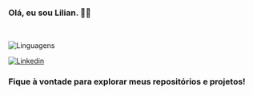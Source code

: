 ### Olá, eu sou Lilian. 👋😊
</br>

![Linguagens](https://github-readme-stats.vercel.app/api/top-langs/?username=lilianns&layout=donut)

[![Linkedin](https://img.shields.io/badge/LinkedIn-0077B5?style=for-the-badge&logo=linkedin&logoColor=white)](https://www.linkedin.com/in/lilianns/)

### Fique à vontade para explorar meus repositórios e projetos!